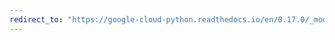 ```yaml
---
redirect_to: "https://google-cloud-python.readthedocs.io/en/0.17.0/_modules/gcloud/pubsub/message.html"
---
```

